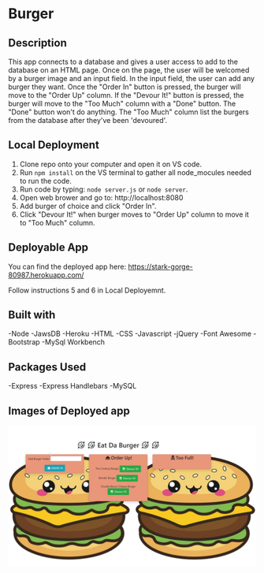 # Burger

## Description
This app connects to a database and gives a user access to add to the database on an HTML page.  Once on the page, the user will be welcomed by a burger image and an input field.  In the input field, the user can add any burger they want.  Once the "Order In" button is pressed, the burger will move to the "Order Up" column.  If the "Devour It!" button is pressed, the burger will move to the "Too Much" column with a "Done" button.  The "Done" button won't do anything.  The "Too Much" column list the burgers from the database after they've been 'devoured'.  

## Local Deployment

1. Clone repo onto your computer and open it on VS code.
2. Run `npm install` on the VS terminal to gather all node_mocules needed to run the code.
3. Run code by typing: `node server.js` or `node server`.
4. Open web brower and go to: http://localhost:8080
5. Add burger of choice and click "Order In".
6. Click "Devour It!" when burger moves to "Order Up" column to move it to "Too Much" column.



## Deployable App
You can find the deployed app here:
https://stark-gorge-80987.herokuapp.com/

Follow instructions 5 and 6 in Local Deployemnt.

## Built with
-Node
-JawsDB
-Heroku
-HTML
-CSS
-Javascript
-jQuery
-Font Awesome
-Bootstrap
-MySql Workbench

## Packages Used

-Express
-Express Handlebars
-MySQL

## Images of Deployed app
![Sample Image](./public/assets/img/example.png)
